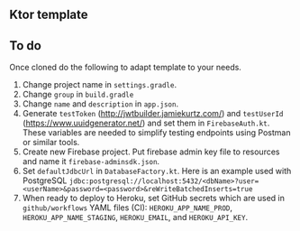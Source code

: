 ## Ktor template

## To do

Once cloned do the following to adapt template to your needs.

1. Change project name in `settings.gradle`.
2. Change `group` in `build.gradle`
3. Change `name` and `description` in `app.json`.
4. Generate `testToken` (http://jwtbuilder.jamiekurtz.com/) and `testUserId` (https://www.uuidgenerator.net/) and set them in `FirebaseAuth.kt`. These variables are needed to simplify testing endpoints using Postman or similar tools.
5. Create new Firebase project. Put firebase admin key file to resources and name it `firebase-adminsdk.json`.
6. Set `defaultJdbcUrl` in `DatabaseFactory.kt`. Here is an example used with PostgreSQL `jdbc:postgresql://localhost:5432/<dbName>?user=<userName>&password=<password>&reWriteBatchedInserts=true`
7. When ready to deploy to Heroku, set GitHub secrets which are used in `github/workflows` YAML files (CI): `HEROKU_APP_NAME_PROD`, `HEROKU_APP_NAME_STAGING`, `HEROKU_EMAIL`, and `HEROKU_API_KEY`.
